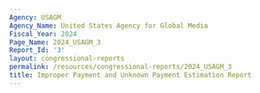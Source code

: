 ```yaml
---
Agency: USAGM
Agency_Name: United States Agency for Global Media
Fiscal_Year: 2024
Page_Name: 2024_USAGM_3
Report_Id: '3'
layout: congressional-reports
permalink: /resources/congressional-reports/2024_USAGM_3
title: Improper Payment and Unknown Payment Estimation Report
---
```

